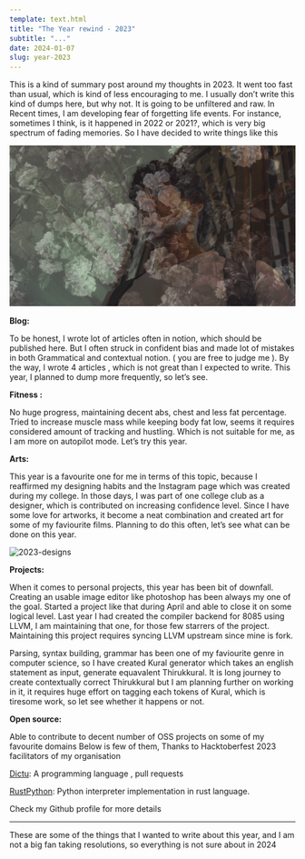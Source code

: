 ```yaml
---
template: text.html
title: "The Year rewind - 2023"
subtitle: "..."
date: 2024-01-07
slug: year-2023
---
```


This is a kind of summary post around my thoughts in 2023. It went too fast than usual, which is kind of less encouraging to me.  I usually don’t write this kind of dumps here, but why not. It is going to be unfiltered and raw. In Recent times, I am developing fear of forgetting life events. For instance, sometimes I think, is it happened in 2022 or 2021?, which is very big spectrum of fading memories. So I have decided to write things like this

![flower-overlay](/static/res/year-2023/1-flower-1.png)

**Blog:** 

To be honest, I wrote lot of articles often in notion, which should be published here. But I often struck in confident bias and made lot of mistakes in both Grammatical and contextual notion. ( you are free to judge me ). By the way, I wrote 4 articles , which is not great than I expected to write. This year, I planned to dump more frequently, so let’s see. 

**Fitness :**

No huge progress, maintaining decent abs, chest and less fat percentage. Tried to increase muscle mass while keeping body fat low, seems it requires considered amount of tracking and hustling. Which is not suitable for me, as I am more on autopilot mode. Let’s try this year. 

**Arts:**

This year is a favourite one for me in terms of this topic, because I reaffirmed my designing habits and the Instagram page which was created during my college. In those days, I was part of one college club as a designer, which is contributed on increasing  confidence level. Since I have some love for artworks, it become a neat combination and created art for some of my faviourite films. Planning to do this often, let’s see what can be done on this year. 

![2023-designs](/site/static/res/year-2023/designs.png)

**Projects:** 

When it comes to personal projects, this year has been bit of downfall. Creating an usable image editor like photoshop has been always my one of the goal. Started a project like that during April and able to close it on some logical level. Last year I had created the compiler backend for 8085 using LLVM, I am maintaining that one, for those few starrers of the project. Maintaining this project requires syncing LLVM upstream since mine is fork. 

Parsing, syntax building, grammar has been one of my faviourite genre in computer science, so I have created  Kural generator which takes an english statement as input, generate equavalent Thirukkural. It is long journey to create contextually correct Thirukkural but I am planning further on working in it, it requires huge effort on tagging each tokens of Kural, which is tiresome work, so let see whether it happens or not. 

**Open source:** 

Able to contribute to decent number of OSS projects on some of my favourite domains  Below is few of them, Thanks to Hacktoberfest 2023 facilitators of my organisation

[Dictu](https://github.com/dictu-lang/Dictu): A programming language , pull requests

[RustPython](https://github.com/RustPython/RustPython): Python interpreter implementation in rust language.

Check my Github profile for more details

---

These are some of the things that I wanted to write about this year, and I am not a big fan taking resolutions, so everything is not sure about in 2024
